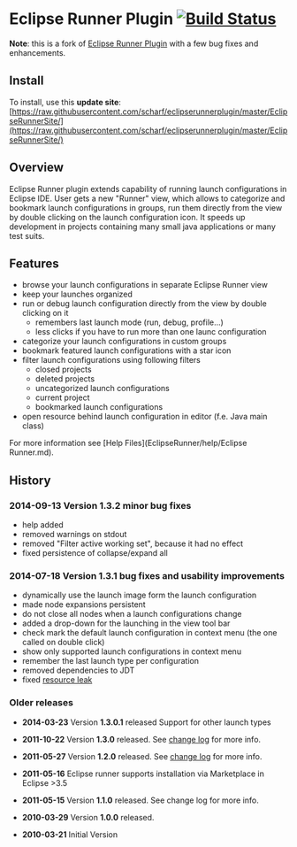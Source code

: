 Eclipse Runner Plugin [![Build Status](https://travis-ci.org/zaunerc/eclipserunnerplugin.svg?branch=master)](https://travis-ci.org/zaunerc/eclipserunnerplugin)
===================

**Note**: this is a fork of [Eclipse Runner Plugin](https://code.google.com/p/eclipserunnerplugin/) with a few bug fixes and enhancements.

Install
-------

To install, use this **update site**: [https://raw.githubusercontent.com/scharf/eclipserunnerplugin/master/EclipseRunnerSite/](https://raw.githubusercontent.com/scharf/eclipserunnerplugin/master/EclipseRunnerSite/)

Overview
--------

Eclipse Runner plugin extends capability of running launch configurations in Eclipse IDE. 
User gets a new "Runner" view, which allows to categorize and bookmark launch configurations 
in groups, run them directly from the view by double clicking on the launch configuration icon. 
It speeds up development in projects containing many small java applications or many test suits.

Features
---------
 - browse your launch configurations in separate Eclipse Runner view
 - keep your launches organized   
 - run or debug launch configuration directly from the view by double clicking on it
   - remembers last launch mode (run, debug, profile...)
   - less clicks if you have to run more than one launc configuration   
 - categorize your launch configurations in custom groups
 - bookmark featured launch configurations with a star icon
 - filter launch configurations using following filters
   - closed projects
   - deleted projects
   - uncategorized launch configurations
   - current project
   - bookmarked launch configurations
 - open resource behind launch configuration in editor (f.e. Java main class)

For more information see [Help Files](EclipseRunner/help/Eclipse Runner.md).

History
-------

### 2014-09-13 Version 1.3.2 minor bug fixes

- help added
- removed warnings on stdout
- removed "Filter active working set", because it had no effect
- fixed persistence of collapse/expand all

### 2014-07-18 Version 1.3.1 bug fixes and usability improvements

- dynamically use the launch image form the launch configuration
- made node expansions persistent 
- do not close all nodes when a launch configurations change
- added a drop-down for the launching in the view tool bar
- check mark the default launch configuration in context menu (the one called on double click)
- show only supported launch configurations in context menu
- remember the last launch type per configuration
- removed dependencies to JDT
- fixed [resource leak](https://code.google.com/p/eclipserunnerplugin/issues/detail?id=12)


### Older releases

- **2014-03-23** Version **1.3.0.1** released Support for other launch types

- **2011-10-22** Version **1.3.0** released. See [change log](https://code.google.com/p/eclipserunnerplugin/wiki/Changelog) for more info.

- **2011-05-27** Version **1.2.0** released. See [change log](https://code.google.com/p/eclipserunnerplugin/wiki/Changelog) for more info.

- **2011-05-16** Eclipse runner supports installation via Marketplace in Eclipse >3.5

- **2011-05-15** Version **1.1.0** released. See change log for more info.

- **2010-03-29** Version **1.0.0** released.

- **2010-03-21** Initial Version

